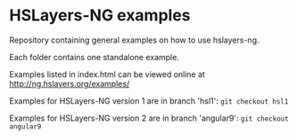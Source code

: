 # HSLayers-NG examples
Repository containing general examples on how to use hslayers-ng.

Each folder contains one standalone example.

Examples listed in index.html can be viewed online at http://ng.hslayers.org/examples/

Examples for HSLayers-NG version 1 are in branch 'hsl1':
`git checkout hsl1`

Examples for HSLayers-NG version 2 are in branch 'angular9':
`git checkout angular9`

